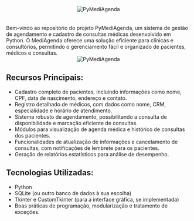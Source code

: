 <div align="center">
  <img src="https://github.com/alexxsouzaa/PyMediAgenda/assets/132787362/e904c13b-0379-4bf2-b7fa-30486232b3cc" alt="PyMediAgenda">
</div>

</br>
</br>
Bem-vindo ao repositório do projeto PyMediAgenda, um sistema de gestão de agendamento e cadastro de consultas médicas desenvolvido em Python. O MediAgenda oferece uma solução
eficiente para clínicas e consultórios, permitindo o gerenciamento fácil e organizado de pacientes, médicos e consultas.

<div align="center">
  <img src="https://github.com/alexxsouzaa/PyMediAgenda/assets/132787362/32d36a35-bb1b-4586-aed0-af56cdb4262e" alt="PyMediAgenda">
</div>


## Recursos Principais:

* Cadastro completo de pacientes, incluindo informações como nome, CPF, data de nascimento, endereço e contato.
* Registro detalhado de médicos, com dados como nome, CRM, especialidade e horário de atendimento.
* Sistema robusto de agendamento, possibilitando a consulta de disponibilidade e marcação eficiente de consultas.
* Módulos para visualização de agenda médica e histórico de consultas dos pacientes.
* Funcionalidades de atualização de informações e cancelamento de consultas, com notificações de lembrete para os pacientes.
* Geração de relatórios estatísticos para análise de desempenho.

## Tecnologias Utilizadas:
* Python
* SQLite (ou outro banco de dados à sua escolha)
* Tkinter e CustomTkinter (para a interface gráfica, se implementada)
* Boas práticas de programação, modularização e tratamento de exceções.
